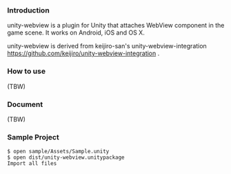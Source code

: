 ### Introduction

unity-webview is a plugin for Unity that attaches WebView component in the game scene. It works on Android, iOS and OS X.

unity-webview is derived from keijiro-san's unity-webview-integration https://github.com/keijiro/unity-webview-integration .

### How to use

(TBW)

### Document

(TBW)

### Sample Project

    $ open sample/Assets/Sample.unity
    $ open dist/unity-webview.unitypackage
    Import all files

